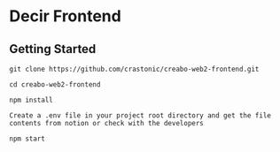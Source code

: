 # Decir Frontend

## Getting Started

```
git clone https://github.com/crastonic/creabo-web2-frontend.git

cd creabo-web2-frontend

npm install

Create a .env file in your project root directory and get the file contents from notion or check with the developers

npm start
```
